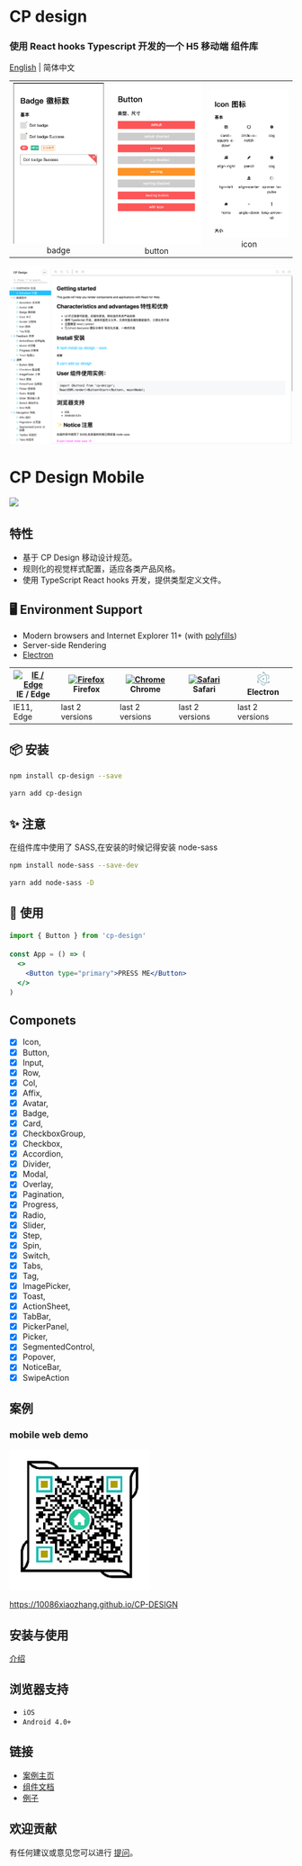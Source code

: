 # CP design

### 使用 React hooks Typescript 开发的一个 H5 移动端 组件库

[English](./README.md) | 简体中文

<p align="center">
  <table>
    <tr>
        <td ><center><img src="https://github.com/10086XIAOZHANG/blogImgAttr/blob/master/cp-design-badge.jpg">badge </center></td>
        <td ><center><img src="https://github.com/10086XIAOZHANG/blogImgAttr/blob/master/cp-design-btn.jpg">button</center></td>
         <td ><center><img src="https://github.com/10086XIAOZHANG/blogImgAttr/blob/master/cp-design-icon.jpg">icon</center></td>
    </tr>

</table>
</p>

![项目截图](https://github.com/10086XIAOZHANG/blogImgAttr/blob/master/CP.png)

# CP Design Mobile

[![](https://img.shields.io/travis/ant-design/ant-design-mobile.svg?style=flat-square)](https://10086xiaozhang.github.io/CP-DESIGN)

## 特性

- 基于 CP Design 移动设计规范。
- 规则化的视觉样式配置，适应各类产品风格。
- 使用 TypeScript React hooks 开发，提供类型定义文件。

## 🖥 Environment Support

- Modern browsers and Internet Explorer 11+ (with [polyfills](https://ant.design/docs/react/getting-started#Compatibility))
- Server-side Rendering
- [Electron](https://www.electronjs.org/)

| [<img src="https://raw.githubusercontent.com/alrra/browser-logos/master/src/edge/edge_48x48.png" alt="IE / Edge" width="24px" height="24px" />](http://godban.github.io/browsers-support-badges/)<br>IE / Edge | [<img src="https://raw.githubusercontent.com/alrra/browser-logos/master/src/firefox/firefox_48x48.png" alt="Firefox" width="24px" height="24px" />](http://godban.github.io/browsers-support-badges/)<br>Firefox | [<img src="https://raw.githubusercontent.com/alrra/browser-logos/master/src/chrome/chrome_48x48.png" alt="Chrome" width="24px" height="24px" />](http://godban.github.io/browsers-support-badges/)<br>Chrome | [<img src="https://raw.githubusercontent.com/alrra/browser-logos/master/src/safari/safari_48x48.png" alt="Safari" width="24px" height="24px" />](http://godban.github.io/browsers-support-badges/)<br>Safari | [<img src="https://raw.githubusercontent.com/alrra/browser-logos/master/src/electron/electron_48x48.png" alt="Electron" width="24px" height="24px" />](http://godban.github.io/browsers-support-badges/)<br>Electron |
| -------------------------------------------------------------------------------------------------------------------------------------------------------------------------------------------------------------- | ---------------------------------------------------------------------------------------------------------------------------------------------------------------------------------------------------------------- | ------------------------------------------------------------------------------------------------------------------------------------------------------------------------------------------------------------ | ------------------------------------------------------------------------------------------------------------------------------------------------------------------------------------------------------------ | -------------------------------------------------------------------------------------------------------------------------------------------------------------------------------------------------------------------- |
| IE11, Edge                                                                                                                                                                                                     | last 2 versions                                                                                                                                                                                                  | last 2 versions                                                                                                                                                                                              | last 2 versions                                                                                                                                                                                              | last 2 versions                                                                                                                                                                                                      |

## 📦 安装

```bash
npm install cp-design --save
```

```bash
yarn add cp-design
```

## ✨ 注意

在组件库中使用了 SASS,在安装的时候记得安装 node-sass

```bash
npm install node-sass --save-dev
```

```bash
yarn add node-sass -D
```

## 🔨 使用

```jsx
import { Button } from 'cp-design'

const App = () => (
  <>
    <Button type="primary">PRESS ME</Button>
  </>
)
```

## Componets

- [x] Icon,
- [x] Button,
- [x] Input,
- [x] Row,
- [x] Col,
- [x] Affix,
- [x] Avatar,
- [x] Badge,
- [x] Card,
- [x] CheckboxGroup,
- [x] Checkbox,
- [x] Accordion,
- [x] Divider,
- [x] Modal,
- [x] Overlay,
- [x] Pagination,
- [x] Progress,
- [x] Radio,
- [x] Slider,
- [x] Step,
- [x] Spin,
- [x] Switch,
- [x] Tabs,
- [x] Tag,
- [x] ImagePicker,
- [x] Toast,
- [x] ActionSheet,
- [x] TabBar,
- [x] PickerPanel,
- [x] Picker,
- [x] SegmentedControl,
- [x] Popover,
- [x] NoticeBar,
- [x] SwipeAction

## 案例

### mobile web demo

<img width="250" src="https://github.com/10086XIAOZHANG/blogImgAttr/blob/master/1585658520.png" />

https://10086xiaozhang.github.io/CP-DESIGN

## 安装与使用

[介绍](https://10086xiaozhang.github.io/CP-DESIGN)

## 浏览器支持

- `iOS`
- `Android 4.0+`

## 链接

- [案例主页](https://10086xiaozhang.github.io/CP-DESIGN)
- [组件文档](https://10086xiaozhang.github.io/CP-DESIGN)
- [例子](https://10086xiaozhang.github.io/CP-DESIGN)

## 欢迎贡献

有任何建议或意见您可以进行 [提问](https://github.com/10086XIAOZHANG/CP-DESIGN/issues)。

